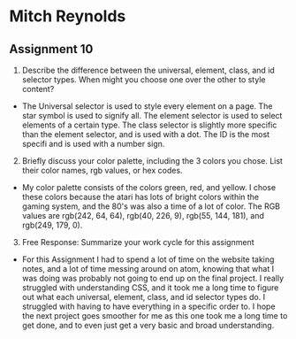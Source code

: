# Mitch Reynolds
## Assignment 10
1. Describe the difference between the universal, element, class, and id selector types. When might you choose one over the other to style content?
 - The Universal selector is used to style every element on a page. The star symbol is used to signify all. The element selector is used to select elements of a certain type. The class selector is slightly more specific than the element selector, and is used with a dot. The ID is the most specifi and is used with a number sign.
 2. Briefly discuss your color palette, including the 3 colors you chose. List their color names, rgb values, or hex codes.
 - My color palette consists of the colors green, red, and yellow. I chose these colors because the atari has lots of bright colors within the gaming system, and the 80's was also a time of a lot of color. The RGB values are rgb(242, 64, 64), rgb(40, 226, 9), rgb(55, 144, 181), and rgb(249, 179, 0).
 3. Free Response: Summarize your work cycle for this assignment
 - For this Assignment I had to spend a lot of time on the website taking notes, and a lot of time messing around on atom, knowing that what I was doing was probably not going to end up on the final project. I really struggled with understanding CSS, and it took me a long time to figure out what each universal, element, class, and id selector types do. I struggled with having to have everything in a specific order to. I hope the next project goes smoother for me as this one took me a long time to get done, and to even just get a very basic and broad understanding. 
